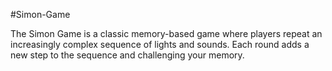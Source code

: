 #Simon-Game

The Simon Game is a classic memory-based game where players repeat an increasingly complex sequence of lights and sounds. Each round adds a new step to the sequence and challenging your memory.
